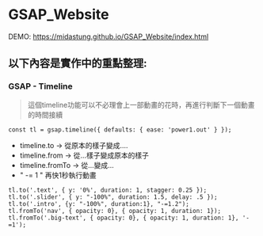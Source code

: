 # GSAP_Website

DEMO: https://midastung.github.io/GSAP_Website/index.html

## 以下內容是實作中的重點整理:
### GSAP - Timeline
>這個timeline功能可以不必理會上一部動畫的花時，再進行判斷下一個動畫的時間接續
```javascript=
const tl = gsap.timeline({ defaults: { ease: 'power1.out' } });
```
* timeline.to -> 從原本的樣子變成....
* timeline.from -> 從...樣子變成原本的樣子
* timeline.fromTo -> 從...變成... 
* " -= 1 " 再快1秒執行動畫
```javascript=
tl.to('.text', { y: '0%', duration: 1, stagger: 0.25 });
tl.to('.slider', { y: "-100%", duration: 1.5, delay: .5 });
tl.to('.intro', {y: "-100%", duration:1}, "-=1.2");
tl.fromTo('nav', { opacity: 0}, { opacity: 1, duration: 1});
tl.fromTo('.big-text', { opacity: 0}, { opacity: 1, duration: 1}, '-=1');
```
